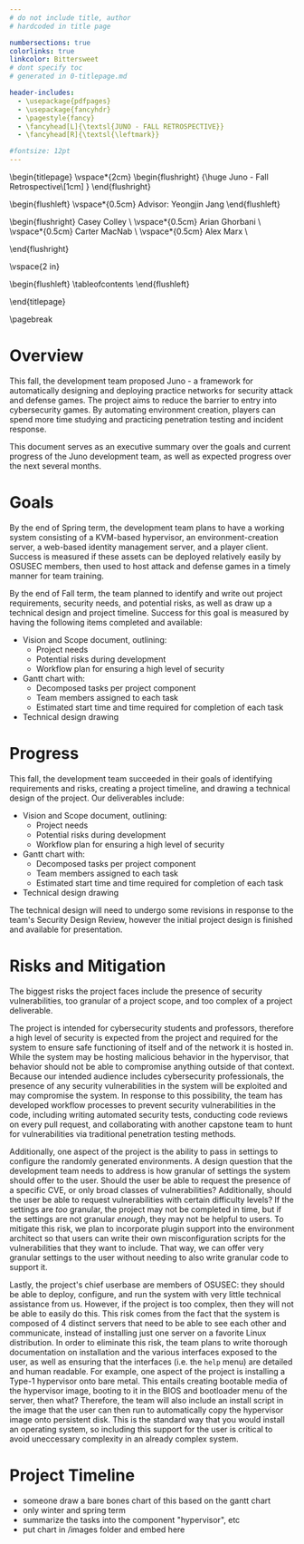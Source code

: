 ```yaml
---
# do not include title, author
# hardcoded in title page

numbersections: true
colorlinks: true
linkcolor: Bittersweet
# dont specify toc
# generated in 0-titlepage.md

header-includes:
  - \usepackage{pdfpages}
  - \usepackage{fancyhdr}
  - \pagestyle{fancy}
  - \fancyhead[L]{\textsl{JUNO - FALL RETROSPECTIVE}}
  - \fancyhead[R]{\textsl{\leftmark}}

#fontsize: 12pt
---
```



\begin{titlepage}
  \vspace*{2cm}
  \begin{flushright}
  {\huge
    Juno - Fall Retrospective\\[1cm]
  }
  \end{flushright}

  \begin{flushleft}
    \vspace*{0.5cm}
    Advisor: Yeongjin Jang
  \end{flushleft}
  
  \begin{flushright}
  Casey Colley \\
  \vspace*{0.5cm}
  Arian Ghorbani \\
  \vspace*{0.5cm}
  Carter MacNab \\
  \vspace*{0.5cm}
  Alex Marx \\

  \end{flushright}

  \vspace{2 in}

  \begin{flushleft}
    \tableofcontents
  \end{flushleft}

\end{titlepage}

\pagebreak


# Overview

This fall, the development team proposed Juno - a framework for automatically designing and deploying practice networks for security attack and defense games. The project aims to reduce the barrier to entry into cybersecurity games. By automating environment creation, players can spend more time studying and practicing penetration testing and incident response.

This document serves as an executive summary over the goals and current progress of the Juno development team, as well as expected progress over the next several months.

# Goals

By the end of Spring term, the development team plans to have a working system consisting of a KVM-based hypervisor, an environment-creation server, a web-based identity management server, and a player client. Success is measured if these assets can be deployed relatively easily by OSUSEC members, then used to host attack and defense games in a timely manner for team training.

By the end of Fall term, the team planned to identify and write out project requirements, security needs, and potential risks, as well as draw up a technical design and project timeline. Success for this goal is measured by having the following items completed and available:

- Vision and Scope document, outlining:
  - Project needs
  - Potential risks during development
  - Workflow plan for ensuring a high level of security
- Gantt chart with:
  - Decomposed tasks per project component
  - Team members assigned to each task
  - Estimated start time and time required for completion of each task
- Technical design drawing

# Progress

This fall, the development team succeeded in their goals of identifying requirements and risks, creating a project timeline, and drawing a technical design of the project. Our deliverables include:

- Vision and Scope document, outlining:
  - Project needs
  - Potential risks during development
  - Workflow plan for ensuring a high level of security
- Gantt chart with:
  - Decomposed tasks per project component
  - Team members assigned to each task
  - Estimated start time and time required for completion of each task
- Technical design drawing

The technical design will need to undergo some revisions in response to the team's Security Design Review, however the initial project design is finished and available for presentation.

# Risks and Mitigation

The biggest risks the project faces include the presence of security vulnerabilities, too granular of a project scope, and too complex of a project deliverable. 

The project is intended for cybersecurity students and professors, therefore a high level of security is expected from the project and required for the system to ensure safe functioning of itself and of the network it is hosted in. While the system may be hosting malicious behavior in the hypervisor, that behavior should not be able to compromise anything outside of that context. Because our intended audience includes cybersecurity professionals, the presence of any security vulnerabilities in the system will be exploited and may compromise the system. In response to this possibility, the team has developed workflow processes to prevent security vulnerabilities in the code, including writing automated security tests, conducting code reviews on every pull request, and collaborating with another capstone team to hunt for vulnerabilities via traditional penetration testing methods.

Additionally, one aspect of the project is the ability to pass in settings to configure the randomly generated environments. A design question that the development team needs to address is how granular of settings the system should offer to the user. Should the user be able to request the presence of a specific CVE, or only broad classes of vulnerabilities? Additionally, should the user be able to request vulnerabilities with certain difficulty levels? If the settings are *too* granular, the project may not be completed in time, but if the settings are not granular *enough*, they may not be helpful to users. To mitigate this risk, we plan to incorporate plugin support into the environment architect so that users can write their own misconfiguration scripts for the vulnerabilities that they want to include. That way, we can offer very granular settings to the user without needing to also write granular code to support it.

Lastly, the project's chief userbase are members of OSUSEC: they should be able to deploy, configure, and run the system with very little technical assistance from us. However, if the project is too complex, then they will not be able to easily do this. This risk comes from the fact that the system is composed of 4 distinct servers that need to be able to see each other and communicate, instead of installing just one server on a favorite Linux distribution. In order to eliminate this risk, the team plans to write thorough documentation on installation and the various interfaces exposed to the user, as well as ensuring that the interfaces (i.e. the `help` menu) are detailed and human readable. For example, one aspect of the project is installing a Type-1 hypervisor onto bare metal. This entails creating bootable media of the hypervisor image, booting to it in the BIOS and bootloader menu of the server, then what? Therefore, the team will also include an install script in the image that the user can then run to automatically copy the hypervisor image onto persistent disk. This is the standard way that you would install an operating system, so including this support for the user is critical to avoid uneccessary complexity in an already complex system.

# Project Timeline

- someone draw a bare bones chart of this based on the gantt chart
- only winter and spring term
- summarize the tasks into the component "hypervisor", etc
- put chart in /images folder and embed here
